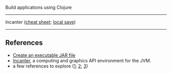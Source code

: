 
Build applications using Clojure

<hr>

Incanter (<a href="http://incanter.org/docs/incanter-cheat-sheet.pdf">cheat sheet</a>; <a href="./incanter/incanter-cheat-sheet.pdf">local save</a>)

<hr>

## References

- <a href="https://www.braveclojure.com/getting-started/">Create an executable JAR file</a>
- <a href="http://incanter.github.io/incanter/index.html">Incanter</a>, a computing and graphics API environment for the JVM.
- a few references to explore (<a href="https://medium.com/@salmanhossain500/clojure-linear-regression-6ef295bcc102">1</a>; <a href="https://defunsm.github.io/posts/clojure-incanter/">2</a>; <a href="https://defunsm.github.io/posts/clojure-r-squared/">3</a>)
